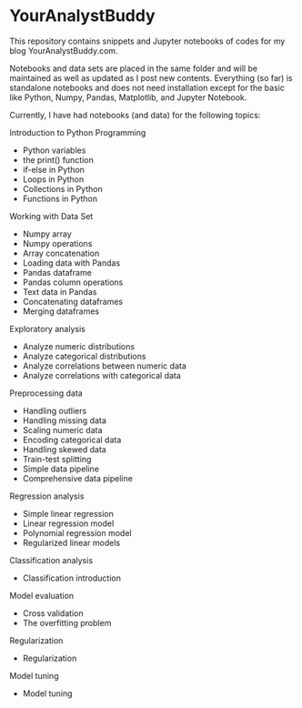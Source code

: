 # YourAnalystBuddy
 
This repository contains snippets and Jupyter notebooks of codes for my blog YourAnalystBuddy.com. 

Notebooks and data sets are placed in the same folder and will be maintained as well as updated as I post new contents. Everything (so far) is standalone notebooks and does not need installation except for the basic like Python, Numpy, Pandas, Matplotlib, and Jupyter Notebook.

Currently, I have had notebooks (and data) for the following topics:

Introduction to Python Programming
- Python variables
- the print() function
- if-else in Python
- Loops in Python
- Collections in Python
- Functions in Python

Working with Data Set
- Numpy array
- Numpy operations
- Array concatenation
- Loading data with Pandas
- Pandas dataframe
- Pandas column operations
- Text data in Pandas
- Concatenating dataframes
- Merging dataframes

Exploratory analysis
- Analyze numeric distributions
- Analyze categorical distributions
- Analyze correlations between numeric data
- Analyze correlations with categorical data

Preprocessing data
- Handling outliers
- Handling missing data
- Scaling numeric data
- Encoding categorical data
- Handling skewed data
- Train-test splitting
- Simple data pipeline
- Comprehensive data pipeline

Regression analysis
- Simple linear regression
- Linear regression model
- Polynomial regression model
- Regularized linear models

Classification analysis
- Classification introduction

Model evaluation
- Cross validation
- The overfitting problem

Regularization
- Regularization 

Model tuning
- Model tuning